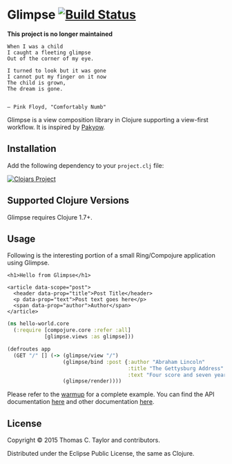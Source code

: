 # Glimpse [![Build Status](https://travis-ci.org/tessellator/glimpse.svg?branch=master)](https://travis-ci.org/tessellator/glimpse)

**This project is no longer maintained**

```
When I was a child
I caught a fleeting glimpse
Out of the corner of my eye.

I turned to look but it was gone
I cannot put my finger on it now
The child is grown,
The dream is gone.


— Pink Floyd, "Comfortably Numb"
```

Glimpse is a view composition library in Clojure supporting a view-first workflow. It is inspired by [Pakyow](http://www.pakyow.org).


## Installation
Add the following dependency to your `project.clj` file:

[![Clojars Project](http://clojars.org/glimpse/latest-version.svg)](http://clojars.org/glimpse)


## Supported Clojure Versions

Glimpse requires Clojure 1.7+.


## Usage
Following is the interesting portion of a small Ring/Compojure application using Glimpse.

```
<h1>Hello from Glimpse</h1>

<article data-scope="post">
  <header data-prop="title">Post Title</header>
  <p data-prop="text">Post text goes here</p>
  <span data-prop="author">Author</span>
</article>
```

```clojure
(ns hello-world.core
  (:require [compojure.core :refer :all]
            [glimpse.views :as glimpse]))

(defroutes app
  (GET "/" [] (-> (glimpse/view "/")
                  (glimpse/bind :post {:author "Abraham Lincoln"
                                       :title "The Gettysburg Address"
                                       :text "Four score and seven years ago..."})
                  (glimpse/render))))
```

Please refer to the [warmup](doc/02_warmup.md) for a complete example.  You can find the API documentation [here](https://tessellator.github.io/glimpse) and other documentation [here](doc/).

## License

Copyright © 2015 Thomas C. Taylor and contributors.

Distributed under the Eclipse Public License, the same as Clojure.
